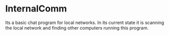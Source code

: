 # InternalComm
Its a basic chat program for local networks.
In its current state it is scanning the local network and finding other computers running this program.
